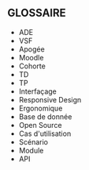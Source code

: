## GLOSSAIRE

- ADE
- VSF
- Apogée
- Moodle
- Cohorte
- TD
- TP
- Interfaçage
- Responsive Design
- Ergonomique
- Base de donnée
- Open Source
- Cas d'utilisation
- Scénario
- Module
- API

